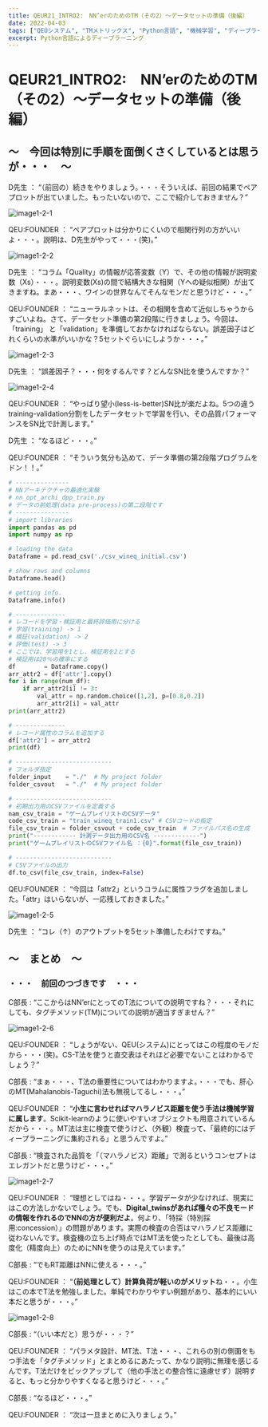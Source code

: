 ```yaml
---
title: QEUR21_INTRO2:　NN’erのためのTM（その2）～データセットの準備（後編）
date: 2022-04-03
tags: ["QEUシステム", "TMメトリックス", "Python言語", "機械学習", "ディープラーニング"]
excerpt: Python言語によるディープラーニング
---
```


# QEUR21_INTRO2:　NN’erのためのTM（その2）～データセットの準備（後編）

## ～　今回は特別に手順を面倒くさくしているとは思うが・・・　～

D先生 ： “（前回の）続きをやりましょう。・・・そういえば、前回の結果でペアプロットが出ていました。もったいないので、ここで紹介しておきません？”

![image1-2-1](/2022-04-03-QEUR21_INTRO2/image1-2-1.jpg)

QEU:FOUNDER ： “ペアプロットは分かりにくいので相関行列の方がいいよ・・・。説明は、D先生がやって・・・(笑)。”

![image1-2-2](/2022-04-03-QEUR21_INTRO2/image1-2-2.jpg)

D先生 ： “コラム「Quality」の情報が応答変数（Y）で、その他の情報が説明変数（Xs）・・・。説明変数(Xs)の間で結構大きな相関（Yへの疑似相関）が出てきますね。まあ・・・、ワインの世界なんてそんなモンだと思うけど・・・。”

QEU:FOUNDER ： “ニューラルネットは、その相関を含めて近似しちゃうからすごいよね。さて、データセット準備の第2段階に行きましょう。今回は、「training」 と「validation」を準備しておかなければならない。誤差因子はどれくらいの水準がいいかな？5セットぐらいにしようか・・・。”

![image1-2-3](/2022-04-03-QEUR21_INTRO2/image1-2-3.jpg)

D先生 ： “誤差因子？・・・何をするんです？どんなSN比を使うんですか？”

![image1-2-4](/2022-04-03-QEUR21_INTRO2/image1-2-4.jpg)

QEU:FOUNDER ： “やっぱり望小(less-is-better)SN比が楽だよね。5つの違うtraining-validation分割をしたデータセットで学習を行い、その品質パフォーマンスをSN比で計測します。”

D先生 ： “なるほど・・・。”

QEU:FOUNDER ： “そういう気分も込めて、データ準備の第2段階プログラムをドン！！。”

```python
# ---------------
# NNアーキテクチャの最適化実験
# nn_opt_archi_dpp_train.py
# データの前処理(data pre-process)の第二段階です
# ---------------
# import libraries
import pandas as pd
import numpy as np

# loading the data
Dataframe = pd.read_csv('./csv_wineq_initial.csv')

# show rows and columns
Dataframe.head()

# getting info.
Dataframe.info()

# --------------
# レコードを学習・検証用と最終評価用に分ける
# 学習(training) -> 1
# 検証(validation) -> 2
# 評価(test) -> 3
# ここでは、学習用を1とし、検証用を2とする
# 検証用は20％の確率にする
df        = Dataframe.copy()
arr_attr2 = df['attr'].copy()
for i in range(num_df):
    if arr_attr2[i] != 3:
        val_attr = np.random.choice([1,2], p=[0.8,0.2])
        arr_attr2[i] = val_attr
print(arr_attr2)

# --------------
# レコード属性のコラムを追加する
df['attr2'] = arr_attr2
print(df)

# ---------------------------
# フォルダ指定
folder_input    = "./"  # My project folder
folder_csvout   = "./"  # My project folder

# ---------------------------
# 初期出力用のCSVファイルを定義する
nam_csv_train = "ゲームプレイリストのCSVデータ" 
code_csv_train = "train_wineq_train1.csv" # CSVコードの指定
file_csv_train = folder_csvout + code_csv_train  # ファイルパス名の生成
print("------------ 計測データ出力用のCSV名 -------------")   
print("ゲームプレイリストのCSVファイル名 ：{0}".format(file_csv_train))

# ---------------------------
# CSVファイルの出力
df.to_csv(file_csv_train, index=False)

```

QEU:FOUNDER ： “今回は「attr2」というコラムに属性フラグを追加しました。「attr」はいらないが、一応残しておきました。”

![image1-2-5](/2022-04-03-QEUR21_INTRO2/image1-2-5.jpg)

D先生 ： “コレ（↑）のアウトプットを5セット準備したわけですね。”


## ～　まとめ　～

### ・・・　前回のつづきです　・・・

C部長 : “ここからはNN’erにとってのT法についての説明ですね？・・・それにしても、タグチメソッド(TM)についての説明が適当すぎません？”

![image1-2-6](/2022-04-03-QEUR21_INTRO2/image1-2-6.jpg)

QEU:FOUNDER ： “しょうがない、QEU(システム)にとってはこの程度のモノだから・・・(笑)。CS-T法を使うと直交表はそれほど必要でないことはわかるでしょう？”

C部長 : “まぁ・・・、T法の重要性についてはわかりますよ。・・・でも、肝心のMT(Mahalanobis-Taguchi)法も無視してるし・・・。”

QEU:FOUNDER ： “**小生に言わせればマハラノビス距離を使う手法は機械学習に属します**。Scikit-learnのように使いやすいオブジェクトも用意されているんだから・・・。MT法は主に検査で使うけど、（外観）検査って、「最終的にはディープラーニングに集約される」と思うんですよ。”

C部長 : “検査された品質を「（マハラノビス）距離」で測るというコンセプトはエレガントだと思うけど・・・。”

![image1-2-7](/2022-04-03-QEUR21_INTRO2/image1-2-7.jpg)

QEU:FOUNDER ： “理想としてはね・・・。学習データが少なければ、現実にはこの方法しかないでしょう。でも、**Digital_twinsがあれば種々の不良モードの情報を作れるのでNNの方が便利だよ**。何より、「特採（特別採用:concession）」の問題があります。実際の検査の合否はマハラノビス距離に従わないんです。検査機の立ち上げ時点ではMT法を使ったとしても、最後は高度化（精度向上）のためにNNを使うのは見えています。”

C部長 : “でもRT距離はNNに使える・・・。”

QEU:FOUNDER ： “**（前処理として）計算負荷が軽いのがメリット**ね・・。小生はこの本でT法を勉強しました。単純でわかりやすい例題があり、基本的にいい本だと思うが・・・。”

![image1-2-8](/2022-04-03-QEUR21_INTRO2/image1-2-8.jpg)

C部長 : “（いい本だと）思うが・・・？”

QEU:FOUNDER ： “パラメタ設計、MT法、T法・・・、これらの別の側面をもつ手法を「タグチメソッド」とまとめるにあたって、かなり説明に無理を感じるんです。T法だけをピックアップして（他の手法との整合性に遠慮せず）説明すると、もっと分かりやすくなると思うけど・・・。”

C部長 : “なるほど・・・。”

QEU:FOUNDER ： “次は一旦まとめに入りましょう。”
